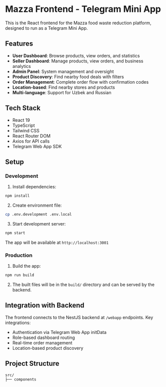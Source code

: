 # Mazza Frontend - Telegram Mini App

This is the React frontend for the Mazza food waste reduction platform, designed to run as a Telegram Mini App.

## Features

- **User Dashboard**: Browse products, view orders, and statistics
- **Seller Dashboard**: Manage products, view orders, and business analytics
- **Admin Panel**: System management and oversight
- **Product Discovery**: Find nearby food deals with filters
- **Order Management**: Complete order flow with confirmation codes
- **Location-based**: Find nearby stores and products
- **Multi-language**: Support for Uzbek and Russian

## Tech Stack

- React 19
- TypeScript
- Tailwind CSS
- React Router DOM
- Axios for API calls
- Telegram Web App SDK

## Setup

### Development

1. Install dependencies:
```bash
npm install
```

2. Create environment file:
```bash
cp .env.development .env.local
```

3. Start development server:
```bash
npm start
```

The app will be available at `http://localhost:3001`

### Production

1. Build the app:
```bash
npm run build
```

2. The built files will be in the `build/` directory and can be served by the backend.

## Integration with Backend

The frontend connects to the NestJS backend at `/webapp` endpoints. Key integrations:

- Authentication via Telegram Web App initData
- Role-based dashboard routing
- Real-time order management
- Location-based product discovery

## Project Structure

```
src/
├── components
```
